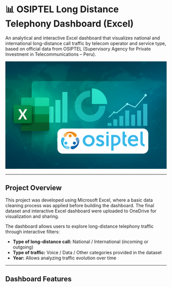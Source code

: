 # 📊 OSIPTEL Long Distance Telephony Dashboard (Excel)
An analytical and interactive Excel dashboard that visualizes national and international long-distance call traffic by telecom operator and service type, based on official data from OSIPTEL (Supervisory Agency for Private Investment in Telecommunications – Peru).

<img src="docs/thumbnail.png" alt="Thumbnail" width="600px">

---

## Project Overview
This project was developed using Microsoft Excel, where a basic data cleaning process was applied before building the dashboard.
The final dataset and interactive Excel dashboard were uploaded to OneDrive for visualization and sharing.

The dashboard allows users to explore long-distance telephony traffic through interactive filters:

- **Type of long-distance call:** National / International (incoming or outgoing)  
- **Type of traffic:** Voice / Data / Other categories provided in the dataset  
- **Year:** Allows analyzing traffic evolution over time

---

## Dashboard Features



